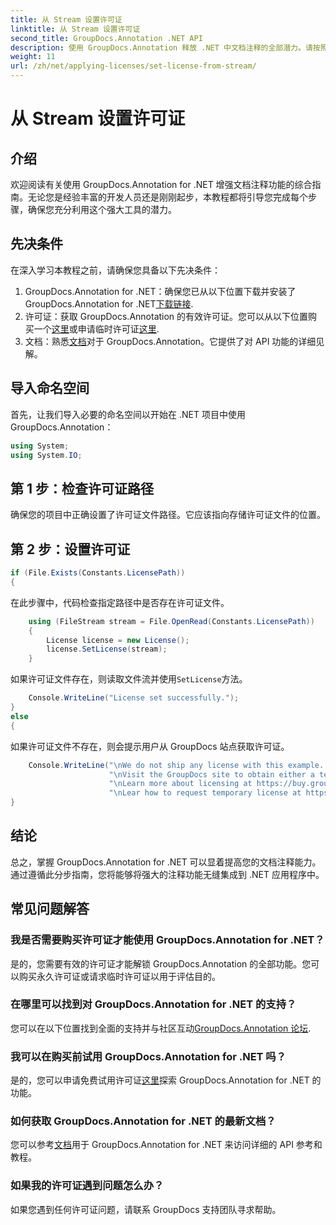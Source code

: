 ```yaml
---
title: 从 Stream 设置许可证
linktitle: 从 Stream 设置许可证
second_title: GroupDocs.Annotation .NET API
description: 使用 GroupDocs.Annotation 释放 .NET 中文档注释的全部潜力。请按照我们的分步指南进行无缝集成。
weight: 11
url: /zh/net/applying-licenses/set-license-from-stream/
---
```


# 从 Stream 设置许可证

## 介绍
欢迎阅读有关使用 GroupDocs.Annotation for .NET 增强文档注释功能的综合指南。无论您是经验丰富的开发人员还是刚刚起步，本教程都将引导您完成每个步骤，确保您充分利用这个强大工具的潜力。
## 先决条件
在深入学习本教程之前，请确保您具备以下先决条件：
1.  GroupDocs.Annotation for .NET：确保您已从以下位置下载并安装了 GroupDocs.Annotation for .NET[下载链接](https://releases.groupdocs.com/annotation/net/).
2. 许可证：获取 GroupDocs.Annotation 的有效许可证。您可以从以下位置购买一个[这里](https://purchase.groupdocs.com/buy)或申请临时许可证[这里](https://purchase.groupdocs.com/temporary-license/).
3. 文档：熟悉[文档](https://tutorials.groupdocs.com/annotation/net/)对于 GroupDocs.Annotation。它提供了对 API 功能的详细见解。

## 导入命名空间
首先，让我们导入必要的命名空间以开始在 .NET 项目中使用 GroupDocs.Annotation：
```csharp
using System;
using System.IO;
```

## 第 1 步：检查许可证路径
确保您的项目中正确设置了许可证文件路径。它应该指向存储许可证文件的位置。
## 第 2 步：设置许可证
```csharp
if (File.Exists(Constants.LicensePath))
{
```
在此步骤中，代码检查指定路径中是否存在许可证文件。
```csharp
    using (FileStream stream = File.OpenRead(Constants.LicensePath))
    {
        License license = new License();
        license.SetLicense(stream);
    }
```
如果许可证文件存在，则读取文件流并使用`SetLicense`方法。
```csharp
    Console.WriteLine("License set successfully.");
}
else
{
```
如果许可证文件不存在，则会提示用户从 GroupDocs 站点获取许可证。
```csharp
    Console.WriteLine("\nWe do not ship any license with this example. " +
                      "\nVisit the GroupDocs site to obtain either a temporary or permanent license. " +
                      "\nLearn more about licensing at https://buy.groupdocs.com/faqs/licensing。 ” +
                      "\nLear how to request temporary license at https://buy.groupdocs.com/temporary-license。”）；
}
```

## 结论
总之，掌握 GroupDocs.Annotation for .NET 可以显着提高您的文档注释能力。通过遵循此分步指南，您将能够将强大的注释功能无缝集成到 .NET 应用程序中。
## 常见问题解答
### 我是否需要购买许可证才能使用 GroupDocs.Annotation for .NET？
是的，您需要有效的许可证才能解锁 GroupDocs.Annotation 的全部功能。您可以购买永久许可证或请求临时许可证以用于评估目的。
### 在哪里可以找到对 GroupDocs.Annotation for .NET 的支持？
您可以在以下位置找到全面的支持并与社区互动[GroupDocs.Annotation 论坛](https://forum.groupdocs.com/c/annotation/10).
### 我可以在购买前试用 GroupDocs.Annotation for .NET 吗？
是的，您可以申请免费试用许可证[这里](https://releases.groupdocs.com/)探索 GroupDocs.Annotation for .NET 的功能。
### 如何获取 GroupDocs.Annotation for .NET 的最新文档？
您可以参考[文档](https://tutorials.groupdocs.com/annotation/net/)用于 GroupDocs.Annotation for .NET 来访问详细的 API 参考和教程。
### 如果我的许可证遇到问题怎么办？
如果您遇到任何许可证问题，请联系 GroupDocs 支持团队寻求帮助。